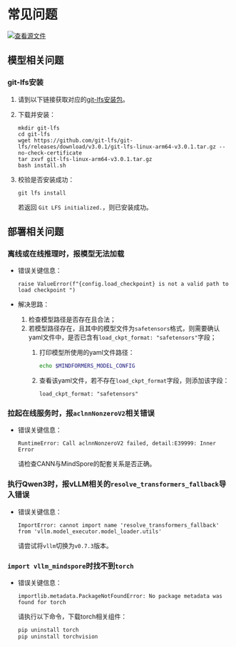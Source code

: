 # 常见问题

[![查看源文件](https://mindspore-website.obs.cn-north-4.myhuaweicloud.com/website-images/master/resource/_static/logo_source.svg)](https://gitee.com/mindspore/docs/blob/master/docs/vllm_mindspore/docs/source_zh_cn/faqs/faqs.md)

## 模型相关问题

### git-lfs安装

1. 请到以下链接获取对应的[git-lfs安装包](https://github.com/git-lfs/git-lfs/releases/tag/v3.0.1)。
2. 下载并安装：

   ```shell
   mkdir git-lfs
   cd git-lfs
   wget https://github.com/git-lfs/git-lfs/releases/download/v3.0.1/git-lfs-linux-arm64-v3.0.1.tar.gz --no-check-certificate
   tar zxvf git-lfs-linux-arm64-v3.0.1.tar.gz
   bash install.sh
   ```

3. 校验是否安装成功：

   ```shell
   git lfs install
   ```

   若返回 `Git LFS initialized.`，则已安装成功。

## 部署相关问题

### 离线或在线推理时，报模型无法加载

- 错误关键信息：

   ```text
   raise ValueError(f"{config.load_checkpoint} is not a valid path to load checkpoint ")
   ```

- 解决思路：
  1. 检查模型路径是否存在且合法；
  2. 若模型路径存在，且其中的模型文件为`safetensors`格式，则需要确认yaml文件中，是否已含有`load_ckpt_format: "safetensors"`字段；
     1. 打印模型所使用的yaml文件路径：

        ```bash
        echo $MINDFORMERS_MODEL_CONFIG
        ```

     2. 查看该yaml文件，若不存在`load_ckpt_format`字段，则添加该字段：

        ```text
        load_ckpt_format: "safetensors"
        ```

### 拉起在线服务时，报`aclnnNonzeroV2`相关错误

- 错误关键信息：

   ```text
   RuntimeError: Call aclnnNonzeroV2 failed, detail:E39999: Inner Error
   ```

   请检查CANN与MindSpore的配套关系是否正确。

### 执行Qwen3时，报vLLM相关的`resolve_transformers_fallback`导入错误

- 错误关键信息：

   ```text
   ImportError: cannot import name 'resolve_transformers_fallback' from 'vllm.model_executor.model_loader.utils'
   ```

   请尝试将`vllm`切换为`v0.7.3`版本。

### `import vllm_mindspore`时找不到`torch`

- 错误关键信息：

   ```text
   importlib.metadata.PackageNotFoundError: No package metadata was found for torch
   ```

   请执行以下命令，下载torch相关组件：

   ```bash
   pip uninstall torch
   pip uninstall torchvision
   ```
